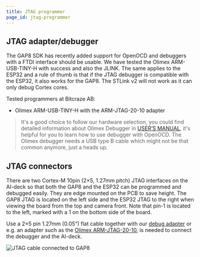 ```yaml
---
title: JTAG programmer
page_id: jtag-programmer
---
```


## JTAG adapter/debugger
The GAP8 SDK has recently added support for OpenOCD and debuggers with a FTDI interface should be usable. We have tested the Olimex ARM-USB-TINY-H with success and also the JLINK. The same applies to the ESP32 and a rule of thumb is that if the JTAG debugger is compatible with the ESP32, it also works for the GAP8. The STLink v2 will not work as it can only debug Cortex cores.

Tested programmers at Bitcraze AB:
- Olimex ARM-USB-TINY-H with the ARM-JTAG-20-10 adapter

> It's a good choice to follow our hardware selection, you could find detailed information about Olimex Debugger in [USER’S MANUAL](https://www.olimex.com/Products/ARM/JTAG/_resources/ARM-USB-TINY_and_TINY_H_manual.pdf), it's helpful for you to learn how to use debugger with OpenOCD. The Olimex debugger needs a USB type B cable which might not be that common anymore, just a heads up.

## JTAG connectors
There are two Cortex-M 10pin (2×5, 1.27mm pitch) JTAG interfaces on the AI-deck so that both the GAP8 and the ESP32 can be programmed and debugged easily. They are edge mounted on the PCB to save height. The GAP8 JTAG is located on the left side and the ESP32 JTAG to the right when viewing the board from the top and camera front. Note that pin-1 is located to the left, marked with a 1 on the bottom side of the board.

Use a 2×5 pin 1.27mm (0.05“) flat cable together with our [debug adapter](https://www.bitcraze.io/debug-adapter-kit) or e.g. an adapter such as the [Olimex ARM-JTAG-20-10](https://www.olimex.com/Products/ARM/JTAG/ARM-JTAG-20-10), is needed to connect the debugger and the AI-deck. 

![JTAG cable connected to GAP8](/docs/images/ai-deck-jtag-connecting.png)
